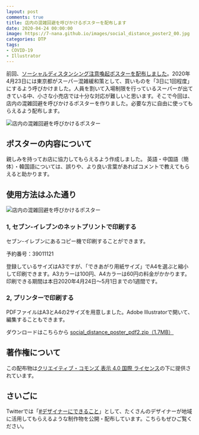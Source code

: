 ```yaml
---
layout: post
comments: true
title: 店内の混雑回避を呼びかけるポスターを配布します
date: 2020-04-24 00:00:00
image: https://7-nana.github.io/images/social_distance_poster2_00.jpg
categories: DTP
tags:
- COVID-19
- Illustrator
---
```


前回、[ソーシャルディスタンシング注意喚起ポスターを配布しました](https://7-nana.github.io/2020/04/13/social_distance_poster/)。2020年4月23日には東京都がスーパー混雑緩和策として、買いものを「3日に1回程度」にするよう呼びかけました。人員を割いて入場制限を行っているスーパーが出てきている中、小さな小売店では十分な対応が難しいと思います。そこで今回は、店内の混雑回避を呼びかけるポスターを作りました。必要な方に自由に使ってもらえるよう配布します。

![店内の混雑回避を呼びかけるポスター](https://7-nana.github.io/images/social_distance_poster2_01.jpg)

## ポスターの内容について

親しみを持ってお店に協力してもらえるよう作成しました。
英語・中国語（簡体）・韓国語については、誤りや、より良い言葉があればコメントで教えてもらえると助かります。

## 使用方法はふた通り

![店内の混雑回避を呼びかけるポスター](https://7-nana.github.io/images/social_distance_poster2_00.jpg)

### 1, セブン-イレブンのネットプリントで印刷する

セブン-イレブンにあるコピー機で印刷することができます。

予約番号：39011121

登録しているサイズはA3ですが、「できあがり用紙サイズ」でA4を選ぶと縮小して印刷できます。A3カラーは100円、A4カラーは60円の料金がかかります。印刷できる期間は本日2020年4月24日〜5月1日までの1週間です。

### 2, プリンターで印刷する

PDFファイルはA3とA4の2サイズを用意しました。Adobe Illustratorで開いて、編集することもできます。

ダウンロードはこちらから
[social_distance_poster_pdf2.zip（1.7MB）](https://7-nana.github.io/images/social_distance_poster_pdf2.zip)

## 著作権について

この配布物は[クリエイティブ・コモンズ 表示 4.0 国際 ライセンス](https://creativecommons.org/licenses/by/4.0/deed.ja)の下に提供されています。

## さいごに

Twitterでは「[#デザイナーにできること](https://twitter.com/hashtag/%E3%83%87%E3%82%B6%E3%82%A4%E3%83%8A%E3%83%BC%E3%81%AB%E3%81%A7%E3%81%8D%E3%82%8B%E3%81%93%E3%81%A8?src=hashtag_click)」として、たくさんのデザイナーが地域に活用してもらえるような制作物を公開・配布しています。こちらもぜひご覧ください。